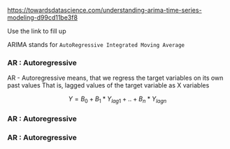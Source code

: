https://towardsdatascience.com/understanding-arima-time-series-modeling-d99cd11be3f8

Use the link to fill up

ARIMA stands for `AutoRegressive Integrated Moving Average`

### AR : Autoregressive

AR - Autoregressive means, that we regress the target variables on its own past values That is, lagged values of the target variable as X variables

$$Y = B_0 + B_1*Y_{lag1} + .. + B_n*Y_{lagn}$$

### AR : Autoregressive
### AR : Autoregressive